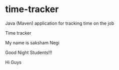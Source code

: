 # time-tracker
Java (Maven) application for tracking time on the job

Time tracker

My name is saksham Negi

Good Night Students!!!


Hi Guys 
